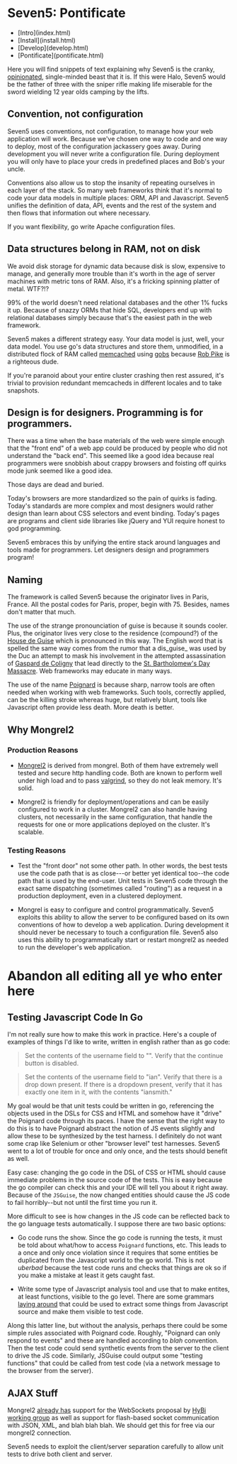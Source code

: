# Seven5: Pontificate

<nav>
    <ul>
        <li>[Intro](index.html)</li>
        <li>[Install](install.html)</li>
        <li>[Develop](develop.html)</li>
        <li>[Pontificate](pontificate.html)</li>
    </ul>
</nav>

Here you will find snippets of text explaining why Seven5 is the cranky, [opinionated](http://gettingreal.37signals.com/ch04_Make_Opinionated_Software.php), single-minded beast that it is.  If this were Halo, Seven5 would be the father of three with the sniper rifle making life miserable for the sword wielding 12 year olds camping by the lifts.

## Convention, not configuration

Seven5 uses conventions, not configuration, to manage how your web application will work.  Because we've chosen one way to code and one way to deploy, most of the configuration jackassery goes away.  During development you will never write a configuration file.  During deployment you will only have to place your creds in predefined places and Bob's your uncle.

Conventions also allow us to stop the insanity of repeating ourselves in each layer of the stack.  So many web frameworks think that it's normal to code your data models in multiple places: ORM, API and Javascript.  Seven5 unifies the definition of data, API, events and the rest of the system and then flows that information out where necessary.

If you want flexibility, go write Apache configuration files.


## Data structures belong in RAM, not on disk

We avoid disk storage for dynamic data because disk is slow, expensive to manage, and generally more trouble than it's worth in the age of server machines with metric tons of RAM.  Also, it's a fricking spinning platter of metal.  WTF?!? 

99% of the world doesn't need relational databases and the other 1% fucks it up.  Because of snazzy ORMs that hide SQL, developers end up with relational databases simply because that's the easiest path in the web framework.

Seven5 makes a different strategy easy.  Your data model is just, well, your data model.  You use go's data structures and store them, unmodified, in a distributed flock of RAM called [memcached](http://memcached.org/) using [gobs](http://blog.golang.org/2011/03/gobs-of-data.html) because [Rob Pike](http://en.wikipedia.org/wiki/Rob_Pike) is a righteous dude.

If you're paranoid about your entire cluster crashing then rest assured, it's trivial to provision redundant memcacheds in different locales and to take snapshots.

## Design is for designers. Programming is for programmers.

There was a time when the base materials of the web were simple enough that the "front end" of a web app could be produced by people who did not understand the "back end".  This seemed like a good idea because real programmers were snobbish about crappy browsers and foisting off quirks mode junk seemed like a good idea.

Those days are dead and buried.

Today's browsers are more standardized so the pain of quirks is fading.  Today's standards are more complex and most designers would rather design than learn about CSS selectors and event binding.  Today's pages are programs and client side libraries like jQuery and YUI require honest to god programming.

Seven5 embraces this by unifying the entire stack around languages and tools made for programmers.  Let designers design and programmers program!

## Naming

The framework is called Seven5 because the originator lives in Paris, France. All the postal codes for Paris, proper, begin with 75.  Besides, names don't matter that much.

The use of the strange pronounciation of guise is because it sounds cooler. Plus, the originator lives very close to the residence (compound?) of the  [House de Guise](http://en.wikipedia.org/wiki/House_of_Guise) which is  pronounced in this way.   The English word that is spelled the same way comes from the rumor that a dis_guise_ was used by the Duc an attempt to mask his involvement in the attempted assassination of  [Gaspard de Coligny](http://en.wikipedia.org/wiki/Gaspard_de_Coligny) that lead directly to the  [St. Bartholomew's Day Massacre](http://en.wikipedia.org/wiki/St._Bartholomew's_Day_massacre). Web frameworks  may educate in many ways.

The use of the name  [Poignard](http://en.wikipedia.org/wiki/Poignard) is because sharp, narrow tools  are often needed when working with web frameworks.  Such tools, correctly  applied, can be the killing stroke whereas huge, but relatively blunt, tools like Javascript often provide less death.  More death is better.

## Why Mongrel2

### Production Reasons

* [Mongrel2](http://www.mongrel2.org) is derived from mongrel.  Both of them have extremely well tested and secure http handling code.  Both are known to perform well under high load and to pass [valgrind](http://www.valgrind.org), so they do not leak memory.  It's solid.

* Mongrel2 is friendly for deployment/operations and can be easily configured to work in a cluster.  Mongrel2 can also handle having clusters, not necessarily in the same configuration, that handle the requests for one or more applications deployed on the cluster.  It's scalable.

### Testing Reasons

* Test the "front door" not some other path.  In other words, the best tests  use the code path that is as close---or better yet identical too--the code path  that is used by the end-user.  Unit tests in Seven5 code through the exact same dispatching (sometimes called "routing") as a request in a production deployment, even in a clustered deployment.

* Mongrel is easy to configure and control programmatically.  Seven5  exploits this ability to allow the server to be configured based on its own conventions of how to develop a web application.  During development it  should never be necessary to touch a configuration file.  Seven5 also uses this ability to programmatically start or restart mongrel2 as needed to run the developer's web application.


# Abandon all editing all ye who enter here

Testing Javascript Code In Go
-----------------------------

I'm not really sure how to make this work in practice.  Here's a couple of examples of things I'd like to write, written in english rather than as go  code:

> Set the contents of the username field to "".  Verify that the continue button is disabled.

> Set the contents of the username field to "ian".  Verify that there is
> a drop down present. If there is a dropdown present, verify that it has 
> exactly one item in it, with the contents "iansmith."

My goal would be that unit tests could be written in go, referencing the objects  used in the DSLs for CSS and HTML and somehow have it "drive" the Poignard  code through its paces.  I have the sense that the right way to do this is to have Poignard abstract the notion of JS events slightly and allow these to be  synthesized by the test harness.  I definitely do not want some crap like Selenium or other "browser level" test harnesses.  Seven5 went to a lot of trouble for  once and only once, and the tests should benefit as well.

Easy case: changing the go code in the DSL of CSS or HTML should cause immediate problems in the source code of the tests.  This is easy  because the go compiler can check this and your IDE will tell you about it  right away.  Because of the `JSGuise`, the now changed entities should cause  the JS code to fail horribly--but not until the first time you run it.

More difficult to see is how changes in the JS code can be reflected back to the go language tests automatically.  I suppose there are two basic options:

* Go code runs the show.  Since the go code is running the tests, it must be told about what/how to access `Poignard` functions, etc.  This leads to a once and only once violation since it requires that some entities be duplicated from the Javascript world to the go world.  This is not _uberbad_ because the test code runs and checks that things are ok so if you make a mistake at least it gets caught fast.

* Write some type of Javascript analysis tool and use that to make entites, at least functions, visible to the go level. There are some grammars  [laying around](http://www.antlr.org/grammar/1153976512034/ecmascriptA3.g) that could be used to extract some things from Javascript source and make them visible to test code.  

Along this latter line, but without the analysis, perhaps there could be some  simple rules associated with Poignard code.  Roughly, "Poignard can only respond to events" and these are handled according to _blah_ convention.  Then the test code could send synthetic events from the server to the  client to drive the JS code.  Similarly, JSGuise could output some "testing functions" that could be called from test code (via a network message to the  browser from the server).

## AJAX Stuff

Mongrel2 [already has](https://gist.github.com/920729) support for the WebSockets proposal by [HyBi working group](http://tools.ietf.org/html/draft-ietf-hybi-thewebsocketprotocol-07) as well as support for flash-based socket communication with JSON, XML, and blah blah blah.  We should get this for free via our mongrel2 connection.

Seven5 needs to exploit the client/server separation carefully to allow unit tests to drive both client and server.
